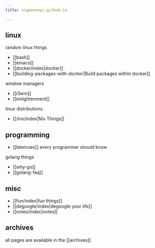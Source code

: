 ```yaml
---
title: sigmonsays.github.io

---
```


## linux

random linux things

- [[bash]]
- [[emacs]]
- [[docker/index|docker]]
- [[building-packages-with-docker|Build packages within docker]]

window managers

- [[i3wm]]
- [[enlightenment]]

linux distributions

- [[/nix/index|Nix Things]]

## programming

- [[latencies]] every programmer should know

golang things

- [[why-go]]
- [[golang-faq]]


## misc
- [[fun/index|fun things]]
- [[degoogle/index|degoogle your life]]
- [[notes/index|notes]]

## archives

all pages are available in the [[archives]]
